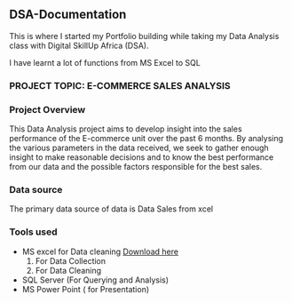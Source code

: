 ## DSA-Documentation

This is where I started my Portfolio building while taking my Data Analysis class with Digital SkillUp Africa (DSA).

I have learnt a lot of functions from MS Excel to SQL

### PROJECT TOPIC: E-COMMERCE SALES ANALYSIS

### Project Overview
This Data Analysis project aims to develop insight into the sales performance of the E-commerce unit over the past 6 months. By analysing the various parameters in the data received, we seek to gather enough insight to make reasonable decisions and to know the best performance from our data and the possible factors responsible for the best sales.

### Data source
The primary data source of data is Data Sales from xcel 

### Tools used
- MS excel for Data cleaning [Download here](https://www.microsoft.com)
    1. For Data Collection
    2. For Data Cleaning
- SQL Server (For Querying and Analysis)
- MS Power Point ( for Presentation) 


